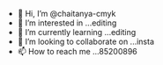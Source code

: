 - 👋 Hi, I’m @chaitanya-cmyk
- 👀 I’m interested in ...editing
- 🌱 I’m currently learning ...editing
- 💞️ I’m looking to collaborate on ...insta
- 📫 How to reach me ...85200896

<!---
chaitanya-cmyk/chaitanya-cmyk is a ✨ special ✨ repository because its `README.md` (this file) appears on your GitHub profile.
You can click the Preview link to take a look at your changes.
--->
